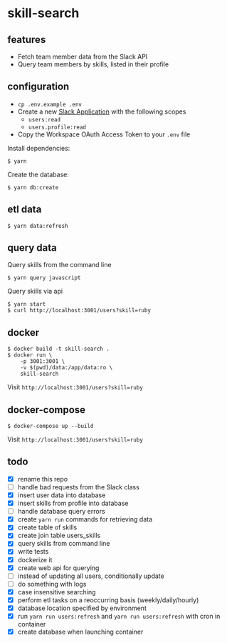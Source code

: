 # skill-search

## features

* Fetch team member data from the Slack API
* Query team members by skills, listed in their profile


## configuration

* `cp .env.example .env`
* Create a new [Slack Application](https://api.slack.com/apps) with the following scopes
  - `users:read`
  - `users.profile:read`
* Copy the Workspace OAuth Access Token to your `.env` file

Install dependencies:

```
$ yarn
```

Create the database:

```
$ yarn db:create
```


## etl data

```
$ yarn data:refresh
```


## query data

Query skills from the command line

```
$ yarn query javascript
```

Query skills via api

```
$ yarn start
$ curl http://localhost:3001/users?skill=ruby
```


## docker

```
$ docker build -t skill-search .
$ docker run \
    -p 3001:3001 \
    -v $(pwd)/data:/app/data:ro \
    skill-search
```

Visit `http://localhost:3001/users?skill=ruby`


## docker-compose

```
$ docker-compose up --build
```

Visit `http://localhost:3001/users?skill=ruby`


## todo

* [x] rename this repo
* [ ] handle bad requests from the Slack class
* [x] insert user data into database
* [x] insert skills from profile into database
* [ ] handle database query errors
* [x] create `yarn run` commands for retrieving data
* [x] create table of skills
* [x] create join table users_skills
* [x] query skills from command line
* [x] write tests
* [x] dockerize it
* [x] create web api for querying
* [ ] instead of updating all users, conditionally update
* [ ] do something with logs
* [x] case insensitive searching
* [x] perform etl tasks on a reoccurring basis (weekly/daily/hourly)
* [x] database location specified by environment
* [x] run `yarn run users:refresh` and `yarn run users:refresh` with cron in container
* [x] create database when launching container
